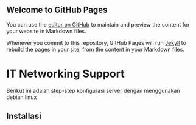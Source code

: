## Welcome to GitHub Pages

You can use the [editor on GitHub](https://github.com/fikidedi/itns/edit/gh-pages/index.md) to maintain and preview the content for your website in Markdown files.

Whenever you commit to this repository, GitHub Pages will run [Jekyll](https://jekyllrb.com/) to rebuild the pages in your site, from the content in your Markdown files.

# IT Networking Support

Berikut ini adalah step-step konfigurasi server dengan menggunakan debian linux

## Installasi
